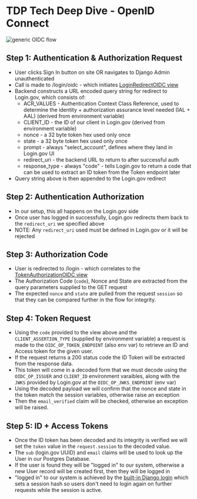 # TDP Tech Deep Dive - OpenID Connect

![generic OIDC flow](https://miro.medium.com/max/1080/1*quwFs1fFCvTvLT80e_QHVA.png)

## Step 1: Authentication & Authorization Request
* User clicks Sign In button on site OR navigates to Django Admin unauthenticated
* Call is made to /login/oidc - which initiates [LoginRedirectOIDC view](https://github.com/raft-tech/TANF-app/blob/develop/tdrs-backend/tdpservice/users/api/login_redirect_oidc.py)
* Backend constructs a URL encoded query string for redirect to Login.gov, which consists of:
  * ACR_VALUES - Authentication Context Class Reference, used to determine the identity + authorization assurance level needed (IAL + AAL) (derived from environment variable) 
  * CLIENT_ID - the ID of our client in Login.gov (derived from environment variable)
  * nonce - a 32 byte token hex used only once
  * state - a 32 byte token hex used only once
  * prompt - always "select_account", defines where they land in Login.gov UI
  * redirect_uri - the backend URL to return to after successful auth
  * response_type - always "code" - tells Login.gov to return a code that can be used to extract an ID token from the Token endpoint later
* Query string above is then appended to the Login.gov redirect

## Step 2: Authentication Authorization
* In our setup, this all happens on the Login.gov side
* Once user has logged in successfully, Login.gov redirects them back to the `redirect_uri` we specified above
* NOTE: Any `redirect_uri` used must be defined in Login.gov or it will be rejected

## Step 3: Authorization Code
* User is redirected to /login - which correlates to the [TokenAuthorizationOIDC view](https://github.com/raft-tech/TANF-app/blob/develop/tdrs-backend/tdpservice/users/api/login.py)
* The Authorization Code (`code`), Nonce and State are extracted from the query parameters supplied to the GET request
* The expected `nonce` and `state` are pulled from the request `session` so that they can be compared further in the flow for integrity.

## Step 4: Token Request
* Using the `code` provided to the view above and the `CLIENT_ASSERTION_TYPE` (supplied by environment variable) a request is made to the `OIDC_OP_TOKEN_ENDPOINT` (also env var) to retrieve an ID and Access token for the given user.
* If the request returns a 200 status code the ID Token will be extracted from the response data.
* This token will come in a decoded form that we must decode using the `OIDC_OP_ISSUER` and `CLIENT_ID` environment varaibles, along with the `JWKS` provided by Login.gov at the `OIDC_OP_JWKS_ENDPOINT` (env var)
* Using the decoded payload we will confirm that the nonce and state in the token match the session variables, otherwise raise an exception
* Then the `email_verified` claim will be checked, otherwise an exception will be raised.

## Step 5: ID + Access Tokens
* Once the ID token has been decoded and its integrity is verified we will set the `token` value in the `request.session` to the decoded value.
* The `sub` (login.gov UUID) and `email` claims will be used to look up the User in our Postgres Database.
* If the user is found they will be "logged in" to our system, otherwise a new User record will be created first, then they will be logged in
* "logged in" to our system is achieved by the [built-in Django login](https://github.com/django/django/blob/main/django/contrib/auth/__init__.py#L90) which sets a session hash so users don't need to login again on further requests while the session is active.
